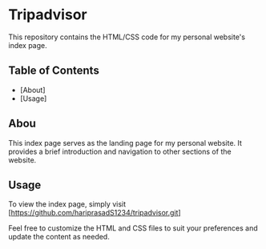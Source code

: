 # Tripadvisor

This repository contains the HTML/CSS code for my personal website's index page.

## Table of Contents

- [About]
- [Usage]

## Abou
This index page serves as the landing page for my personal website. It provides a brief introduction and navigation to other sections of the website.

## Usage

To view the index page, simply visit  [https://github.com/hariprasadS1234/tripadvisor.git]

Feel free to customize the HTML and CSS files to suit your preferences and update the content as needed.
